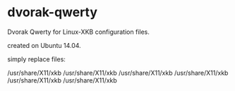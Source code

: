 # dvorak-qwerty
Dvorak Qwerty for Linux-XKB configuration files.

created on Ubuntu 14.04.

simply replace files:

/usr/share/X11/xkb
/usr/share/X11/xkb
/usr/share/X11/xkb
/usr/share/X11/xkb
/usr/share/X11/xkb
/usr/share/X11/xkb
